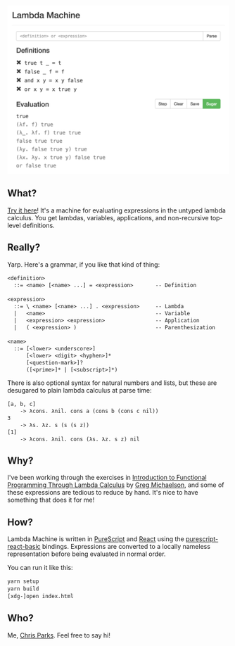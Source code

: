 ![Lambda Machine Screenshot][screenshot]

## What?

[Try it here][lambda-machine]! It's a machine for evaluating
expressions in the untyped lambda calculus. You get lambdas, variables,
applications, and non-recursive top-level definitions.

## Really?

Yarp. Here's a grammar, if you like that kind of thing:

```plaintext
<definition>
  ::= <name> [<name> ...] = <expression>       -- Definition

<expression>
  ::= \ <name> [<name> ...] . <expression>     -- Lambda
  |   <name>                                   -- Variable
  |   <expression> <expression>                -- Application
  |   ( <expression> )                         -- Parenthesization

<name>
  ::= [<lower> <underscore>]
      [<lower> <digit> <hyphen>]*
      [<question-mark>]?
      ([<prime>]* | [<subscript>]*)
```

There is also optional syntax for natural numbers and lists, but these
are desugared to plain lambda calculus at parse time:

```plaintext
[a, b, c]
    -> λcons. λnil. cons a (cons b (cons c nil))
3
    -> λs. λz. s (s (s z))
[1]
    -> λcons. λnil. cons (λs. λz. s z) nil
```

## Why?

I've been working through the exercises in
[Introduction to Functional Programming Through Lambda Calculus][book]
by [Greg Michaelson][greg], and some of these expressions are tedious
to reduce by hand. It's nice to have something that does it for me!

## How?

Lambda Machine is written in [PureScript][purescript] and [React][react]
using the [purescript-react-basic][react-basic] bindings. Expressions
are converted to a locally nameless representation before being
evaluated in normal order.

You can run it like this:

```bash
yarn setup
yarn build
[xdg-]open index.html
```

## Who?

Me, [Chris Parks][me]. Feel free to say hi!

[screenshot]: https://raw.githubusercontent.com/cdparks/lambda-machine/master/static/images/lambda-machine.png
[lambda-machine]: http://cdparks.github.io/lambda-machine
[book]: http://www.amazon.com/Introduction-Functional-Programming-Calculus-Mathematics/dp/0486478831
[greg]: http://www.macs.hw.ac.uk/~greg/
[purescript]: http://www.purescript.org/
[react]: https://facebook.github.io/react/
[react-basic]: https://github.com/lumihq/purescript-react-basic
[me]: mailto:christopher.daniel.parks@gmail.com
